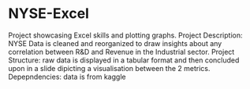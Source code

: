 # NYSE-Excel
Project showcasing Excel skills and plotting graphs.
Project Description: NYSE Data is cleaned and reorganized to draw insights about any correlation between R&D and Revenue in the Industrial sector.
Project Structure: raw data is displayed in a tabular format and then concluded upon in a slide dipicting a visualisation between the 2 metrics.
Depepndencies: data is from kaggle 
